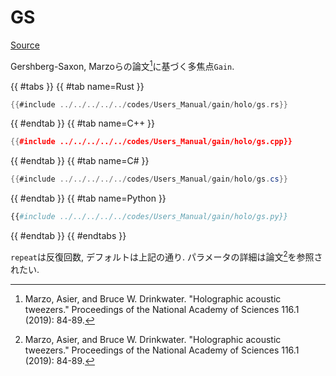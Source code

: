 # GS
[Source](https://github.com/shinolab/autd3-rs/blob/v33.0.0/autd3-gain-holo/src/linear_synthesis/gs.rs)

Gershberg-Saxon, Marzoらの論文[^marzo2019]に基づく多焦点`Gain`.

{{ #tabs }}
{{ #tab name=Rust }}
```rust
{{#include ../../../../../codes/Users_Manual/gain/holo/gs.rs}}
```
{{ #endtab }}
{{ #tab name=C++ }}
```cpp
{{#include ../../../../../codes/Users_Manual/gain/holo/gs.cpp}}
```
{{ #endtab }}
{{ #tab name=C# }}
```cs
{{#include ../../../../../codes/Users_Manual/gain/holo/gs.cs}}
```
{{ #endtab }}
{{ #tab name=Python }}
```python
{{#include ../../../../../codes/Users_Manual/gain/holo/gs.py}}
```
{{ #endtab }}
{{ #endtabs }}

`repeat`は反復回数, デフォルトは上記の通り.
パラメータの詳細は論文[^marzo2019]を参照されたい.

[^marzo2019]: Marzo, Asier, and Bruce W. Drinkwater. "Holographic acoustic tweezers." Proceedings of the National Academy of Sciences 116.1 (2019): 84-89.
